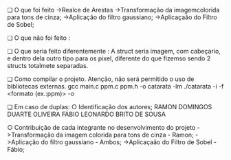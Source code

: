 ❏ O que  foi feito 
->Realce de Arestas
->Transformação​ ​da​ ​imagem​ ​colorida​ ​para​ ​tons​ ​de​ ​cinza;
->Aplicação do filtro gaussiano;
->Aplicaçaão do Filtro de Sobel;


❏ O que não foi feito :

❏ O que seria feito diferentemente :
A struct seria imagem, com cabeçario, e dentro dela outro tipo para os pixel, diferente do que fizemso sendo 2 structs totalmete separadas.

❏ Como compilar o projeto. Atenção, não será permitido o uso de bibliotecas externas.
gcc main.c ppm.c ppm.h -o catarata -lm
./catarata -i <inputfile> -f <formato (ex.:ppm)> -o <outputfile>

❏ Em caso de duplas:
○ Identificação dos autores;
RAMON DOMINGOS DUARTE OLIVEIRA
FÁBIO LEONARDO BRITO DE SOUSA

○ Contribuição de cada integrante no desenvolvimento do projeto 
->Transformação​ ​da​ ​imagem​ ​colorida​ ​para​ ​tons​ ​de​ ​cinza -  Ramon;
->Aplicação do filtro gaussiano - Ambos;
->Aplicaçaão do Filtro de Sobel - Fábio;

